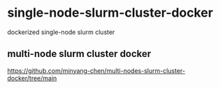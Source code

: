 # single-node-slurm-cluster-docker
dockerized single-node slurm cluster 

## multi-node slurm cluster docker
https://github.com/minyang-chen/multi-nodes-slurm-cluster-docker/tree/main
